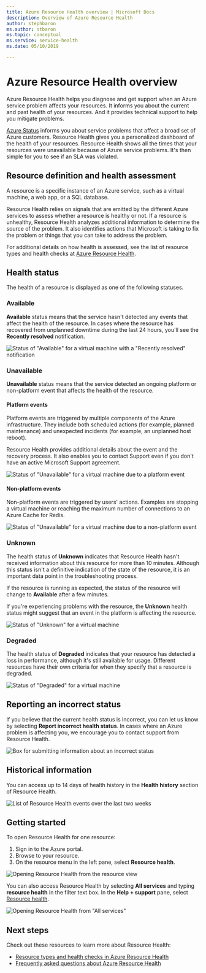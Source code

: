```yaml
---
title: Azure Resource Health overview | Microsoft Docs
description: Overview of Azure Resource Health
author: stephbaron
ms.author: stbaron
ms.topic: conceptual
ms.service: service-health
ms.date: 05/10/2019

---
```

# Azure Resource Health overview
 
Azure Resource Health helps you diagnose and get support when an Azure service problem affects your resources. It informs you about the current and past health of your resources. And it provides technical support to help you mitigate problems.

[Azure Status](https://status.azure.com) informs you about service problems that affect a broad set of Azure customers. Resource Health gives you a personalized dashboard of the health of your resources. Resource Health shows all the times that your resources were unavailable because of Azure service problems. It's then simple for you to see if an SLA was violated.

## Resource definition and health assessment

A resource is a specific instance of an Azure service, such as a virtual machine, a web app, or a SQL database.

Resource Health relies on signals that are emitted by the different Azure services to assess whether a resource is healthy or not. If a resource is unhealthy, Resource Health analyzes additional information to determine the source of the problem. It also identifies actions that Microsoft is taking to fix the problem or things that you can take to address the problem.

For additional details on how health is assessed, see the list of resource types and health checks at [Azure Resource Health](resource-health-checks-resource-types.md).

## Health status

The health of a resource is displayed as one of the following statuses.

### Available

**Available** status means that the service hasn't detected any events that affect the health of the resource. In cases where the resource has recovered from unplanned downtime during the last 24 hours, you'll see the **Recently resolved** notification.

![Status of "Available" for a virtual machine with a "Recently resolved" notification](./media/resource-health-overview/Available.png)

### Unavailable

**Unavailable** status means that the service detected an ongoing platform or non-platform event that affects the health of the resource.

#### Platform events

Platform events are triggered by multiple components of the Azure infrastructure. They include both scheduled actions (for example, planned maintenance) and unexpected incidents (for example, an unplanned host reboot).

Resource Health provides additional details about the event and the recovery process. It also enables you to contact Support even if you don't have an active Microsoft Support agreement.

![Status of "Unavailable" for a virtual machine due to a platform event](./media/resource-health-overview/Unavailable.png)

#### Non-platform events

Non-platform events are triggered by users' actions. Examples are stopping a virtual machine or reaching the maximum number of connections to an Azure Cache for Redis.

![Status of "Unavailable" for a virtual machine due to a non-platform event](./media/resource-health-overview/Unavailable_NonPlatform.png)

### Unknown

The health status of **Unknown** indicates that Resource Health hasn't received information about this resource for more than 10 minutes. Although this status isn't a definitive indication of the state of the resource, it is an important data point in the troubleshooting process.

If the resource is running as expected, the status of the resource will change to **Available** after a few minutes.

If you're experiencing problems with the resource, the **Unknown** health status might suggest that an event in the platform is affecting the resource.

![Status of "Unknown" for a virtual machine](./media/resource-health-overview/Unknown.png)

### Degraded

The health status of **Degraded** indicates that your resource has detected a loss in performance, although it's still available for usage.
Different resources have their own criteria for when they specify that a resource is degraded.

![Status of "Degraded" for a virtual machine](./media/resource-health-overview/degraded.png)

## Reporting an incorrect status

If you believe that the current health status is incorrect, you can let us know by selecting **Report incorrect health status**. In cases where an Azure problem is affecting you, we encourage you to contact support from Resource Health. 

![Box for submitting information about an incorrect status](./media/resource-health-overview/incorrect-status.png)

## Historical information

You can access up to 14 days of health history in the **Health history** section of Resource Health. 

![List of Resource Health events over the last two weeks](./media/resource-health-overview/history-blade.png)

## Getting started

To open Resource Health for one resource:

1. Sign in to the Azure portal.
2. Browse to your resource.
3. On the resource menu in the left pane, select **Resource health**.

![Opening Resource Health from the resource view](./media/resource-health-overview/from-resource-blade.png)

You can also access Resource Health by selecting **All services** and typing **resource health** in the filter text box. In the **Help + support** pane, select [Resource health](https://ms.portal.azure.com/#blade/Microsoft_Azure_Monitoring/AzureMonitoringBrowseBlade/resourceHealth).

![Opening Resource Health from "All services"](./media/resource-health-overview/FromOtherServices.png)

## Next steps

Check out these resources to learn more about Resource Health:
-  [Resource types and health checks in Azure Resource Health](resource-health-checks-resource-types.md)
-  [Frequently asked questions about Azure Resource Health](resource-health-faq.md)




